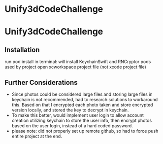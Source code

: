 # Unify3dCodeChallenge

# Unify3dCodeChallenge

## Installation
run pod install in terminal: will install KeychainSwift and RNCryptor pods used
by project
open xcworkspace project file (not xcode project file)

## Further Considerations
* Since photos could be considered large files and storing large files in keychain
  is not recommended, had to research solutions to workaround this. Based on that
  I encrypted each photo taken and store encrypted version locally, and stored the
  key to decrypt in keychain.
* To make this better, would implement user login to allow account creation utilizing
  keychain to store the user info, then encrypt photos based on the user login,
  instead of a hard coded password.
* please note: did not properly set up remote github, so had to force push entire project
  at the end.
